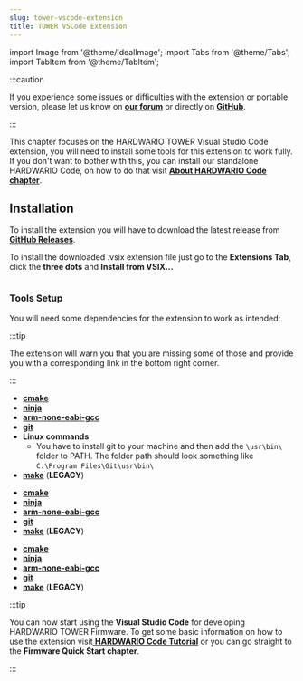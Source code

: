 ```yaml
---
slug: tower-vscode-extension
title: TOWER VSCode Extension
---
```

import Image from '@theme/IdealImage';
import Tabs from '@theme/Tabs';
import TabItem from '@theme/TabItem';

:::caution

If you experience some issues or difficulties with the extension or portable version, please let us know on [**our forum**](https://forum.hardwario.com/) or directly on [**GitHub**](https://github.com/hardwario/hardwario-tower-vscode-extension/issues).

:::

This chapter focuses on the HARDWARIO TOWER Visual Studio Code extension, you will need to install some tools for this extension to work fully. If you don't want to bother with this, you can install our standalone HARDWARIO Code, on how to do that visit [**About HARDWARIO Code chapter**](./about-hardwario-code.md).

## Installation

To install the extension you will have to download the latest release from [**GitHub Releases**](https://github.com/hardwario/hardwario-tower-vscode-extension/releases).

To install the downloaded .vsix extension file just go to the **Extensions Tab**, click the **three dots** and **Install from VSIX...**

<div class="container">
  <div class="row">
    <div class="col col--8">
      <div><Image img={require('./extension-install-guide.png')}/></div>
    </div>
    <div class="col col--2">
    </div>
  </div>
</div>

### Tools Setup

You will need some dependencies for the extension to work as intended:

:::tip

The extension will warn you that you are missing some of those and provide you with a corresponding link in the bottom right corner.

:::

<Tabs groupId="operating-system">
<TabItem value="windows" label="Windows" default>

- [**cmake**](https://cmake.org/install/)
- [**ninja**](https://github.com/ninja-build/ninja/releases)
- [**arm-none-eabi-gcc**](https://mynewt.apache.org/latest/get_started/native_install/cross_tools.html#installing-the-arm-toolchain-for-windows)
- [**git**](https://git-scm.com/book/en/v2/Getting-Started-Installing-Git)
- **Linux commands**
  - You have to install git to your machine and then add the `\usr\bin\` folder to PATH. The folder path should look something like `C:\Program Files\Git\usr\bin\`
- [**make**](https://www.technewstoday.com/install-and-use-make-in-windows/) (**LEGACY**)

</TabItem>
<TabItem value="linux" label="Linux">

- [**cmake**](https://cmake.org/install/)
- [**ninja**](https://github.com/ninja-build/ninja/releases)
- [**arm-none-eabi-gcc**](https://mynewt.apache.org/latest/get_started/native_install/cross_tools.html#installing-the-arm-toolchain-for-linux)
- [**git**](https://git-scm.com/book/en/v2/Getting-Started-Installing-Git)
- [**make**](https://linuxhint.com/install-make-ubuntu/) (**LEGACY**)

</TabItem>
<TabItem value="macOS" label="macOS">

- [**cmake**](https://cmake.org/install/)
- [**ninja**](https://github.com/ninja-build/ninja/releases)
- [**arm-none-eabi-gcc**](https://mynewt.apache.org/latest/get_started/native_install/cross_tools.html#installing-the-arm-toolchain-for-mac-os-x)
- [**git**](https://git-scm.com/book/en/v2/Getting-Started-Installing-Git)
- [**make**](https://formulae.brew.sh/formula/make) (**LEGACY**)

</TabItem>
</Tabs>

:::tip

You can now start using the **Visual Studio Code** for developing HARDWARIO TOWER Firmware. To get some basic information on how to use the extension visit[ **HARDWARIO Code Tutorial**](./hardwario-extension-tutorial.md) or you can go straight to the **Firmware Quick Start chapter**.

:::
